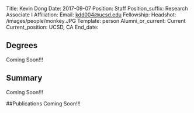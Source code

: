 Title: Kevin Dong
Date: 2017-09-07
Position: Staff
Position_suffix: Research Associate I
Affiliation:
Email: kdd004@ucsd.edu
Fellowship:
Headshot: /images/people/monkey.JPG
Template: person
Alumni_or_current: Current
Current_position: UCSD, CA
End_date: 
<!-- Status: draft -->

## Degrees
Coming Soon!!!

## Summary
Coming Soon!!!

##Publications
Coming Soon!!!